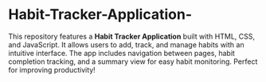 # Habit-Tracker-Application-
This repository features a **Habit Tracker Application** built with HTML, CSS, and JavaScript. It allows users to add, track, and manage habits with an intuitive interface. The app includes navigation between pages, habit completion tracking, and a summary view for easy habit monitoring. Perfect for improving productivity!
